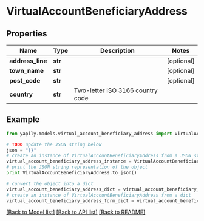 # VirtualAccountBeneficiaryAddress


## Properties
Name | Type | Description | Notes
------------ | ------------- | ------------- | -------------
**address_line** | **str** |  | [optional] 
**town_name** | **str** |  | [optional] 
**post_code** | **str** |  | [optional] 
**country** | **str** | Two-letter ISO 3166 country code | 

## Example

```python
from yapily.models.virtual_account_beneficiary_address import VirtualAccountBeneficiaryAddress

# TODO update the JSON string below
json = "{}"
# create an instance of VirtualAccountBeneficiaryAddress from a JSON string
virtual_account_beneficiary_address_instance = VirtualAccountBeneficiaryAddress.from_json(json)
# print the JSON string representation of the object
print VirtualAccountBeneficiaryAddress.to_json()

# convert the object into a dict
virtual_account_beneficiary_address_dict = virtual_account_beneficiary_address_instance.to_dict()
# create an instance of VirtualAccountBeneficiaryAddress from a dict
virtual_account_beneficiary_address_form_dict = virtual_account_beneficiary_address.from_dict(virtual_account_beneficiary_address_dict)
```
[[Back to Model list]](../README.md#documentation-for-models) [[Back to API list]](../README.md#documentation-for-api-endpoints) [[Back to README]](../README.md)


